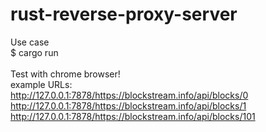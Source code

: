 # rust-reverse-proxy-server

Use case
<br>
$ cargo run
<br>
<br>
Test with chrome browser!
<br>
example URLs:
<br>
http://127.0.0.1:7878/https://blockstream.info/api/blocks/0
<br>
http://127.0.0.1:7878/https://blockstream.info/api/blocks/1
<br>
http://127.0.0.1:7878/https://blockstream.info/api/blocks/101